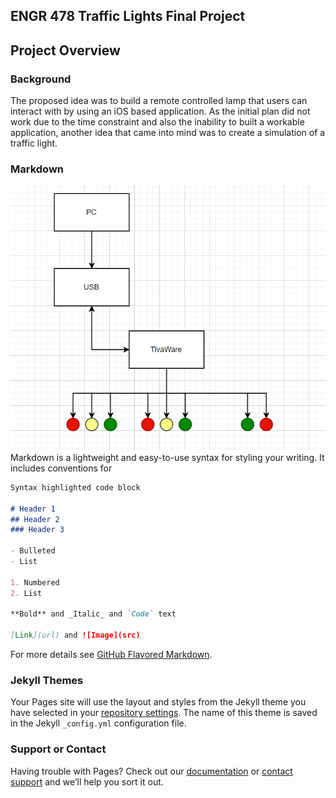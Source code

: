 ## ENGR 478 Traffic Lights Final Project

## Project Overview
### Background
The proposed idea was to build a remote controlled lamp that users can interact with by using an iOS based application. As the initial plan did not work due to the time constraint and also the inability to built a workable application, another idea that came into mind was to create a simulation of a traffic light. 


### Markdown

![SouthYellow_WestRed_CrosswalkRed](images/TrafficLights_SystemArchitecture.PNG)
Markdown is a lightweight and easy-to-use syntax for styling your writing. It includes conventions for

```markdown
Syntax highlighted code block

# Header 1
## Header 2
### Header 3

- Bulleted
- List

1. Numbered
2. List

**Bold** and _Italic_ and `Code` text

[Link](url) and ![Image](src)
```

For more details see [GitHub Flavored Markdown](https://guides.github.com/features/mastering-markdown/).

### Jekyll Themes

Your Pages site will use the layout and styles from the Jekyll theme you have selected in your [repository settings](https://github.com/edmundzano/ENGR478_TrafficLight/settings). The name of this theme is saved in the Jekyll `_config.yml` configuration file.

### Support or Contact

Having trouble with Pages? Check out our [documentation](https://docs.github.com/categories/github-pages-basics/) or [contact support](https://github.com/contact) and we’ll help you sort it out.
